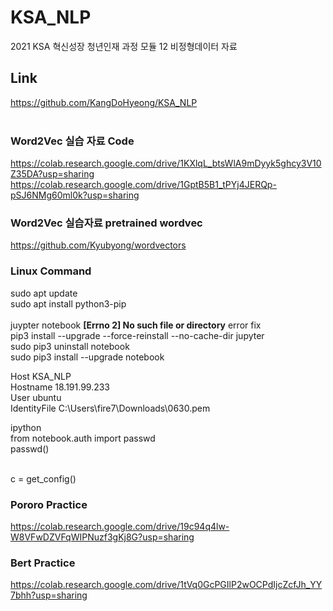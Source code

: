 # KSA_NLP
2021 KSA 혁신성장 청년인재 과정 모듈 12 비정형데이터 자료


## Link
https://github.com/KangDoHyeong/KSA_NLP<br><br>

### Word2Vec 실습 자료 Code
https://colab.research.google.com/drive/1KXlqL_btsWlA9mDyyk5ghcy3V10Z35DA?usp=sharing
https://colab.research.google.com/drive/1GptB5B1_tPYj4JERQp-pSJ6NMg60ml0k?usp=sharing

### Word2Vec 실습자료 pretrained wordvec
https://github.com/Kyubyong/wordvectors



### Linux Command


sudo apt update<br>
sudo apt install python3-pip<br>
<br>
juypter notebook <b>[Errno 2] No such file or directory</b> error fix<br>
pip3 install --upgrade --force-reinstall --no-cache-dir jupyter<br>
sudo pip3 uninstall notebook<br>
sudo pip3 install --upgrade notebook 


Host KSA_NLP<br>
    Hostname 18.191.99.233<br>
    User ubuntu<br>
    IdentityFile C:\Users\fire7\Downloads\0630.pem<br>

ipython<br>
from notebook.auth import passwd<br>
passwd()<br><br>

c = get_config()


### Pororo Practice

https://colab.research.google.com/drive/19c94q4lw-W8VFwDZVFqWIPNuzf3gKj8G?usp=sharing

### Bert Practice
https://colab.research.google.com/drive/1tVq0GcPGIlP2wOCPdIjcZcfJh_YY7bhh?usp=sharing
